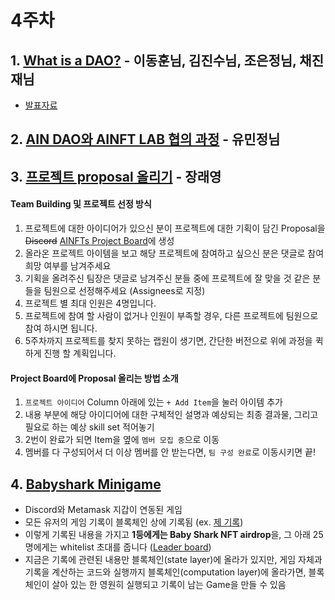 # 4주차

## 1. [What is a DAO?](https://blog.aragon.org/what-is-a-dao/) - 이동훈님, 김진수님, 조은정님, 채진재님
- [발표자료](https://docs.google.com/presentation/d/1ecZ4Lh_ODM1Nx3Ey20zX2O90kWnNXt_vn1nHnQACN18/)

## 2. [AIN DAO와 AINFT LAB 협의 과정](https://docs.google.com/presentation/d/1oUnqb8w9QRRAVGScLBce4B7oviRSqIf3hT5YZ7lClX4/edit) - 유민정님

## 3. [프로젝트 proposal 올리기](https://github.com/orgs/AINFTs/projects/1) - 장래영

#### Team Building 및 프로젝트 선정 방식
1. 프로젝트에 대한 아이디어가 있으신 분이 프로젝트에 대한 기획이 담긴 Proposal을 ~~Discord~~ [AINFTs Project Board](https://github.com/orgs/AINFTs/projects/1/views/1)에 생성
2. 올라온 프로젝트 아이템을 보고 해당 프로젝트에 참여하고 싶으신 분은 댓글로 참여 희망 여부를 남겨주세요
3. 기획을 올려주신 팀장은 댓글로 남겨주신 분들 중에 프로젝트에 잘 맞을 것 같은 분들을 팀원으로 선정해주세요 (Assignees로 지정)
4. 프로젝트 별 최대 인원은 4명입니다.
5. 프로젝트에 참여 할 사람이 없거나 인원이 부족할 경우, 다른 프로젝트에 팀원으로 참여 하시면 됩니다.
6. 5주차까지 프로젝트를 찾지 못하는 랩원이 생기면, 간단한 버전으로 위에 과정을 퀵하게 진행 할 계획입니다.

#### Project Board에 Proposal 올리는 방법 소개

1. `프로젝트 아이디어` Column 아래에 있는 `+ Add Item`을 눌러 아이템 추가
2. 내용 부분에 해당 아이디어에 대한 구체적인 설명과 예상되는 최종 결과물, 그리고 필요로 하는 예상 skill set 적어놓기
3. 2번이 완료가 되면 Item을 옆에 `멤버 모집 중`으로 이동
4. 멤버를 다 구성되어서 더 이상 멤버를 안 받는다면, `팀 구성 완료`로 이동시키면 끝!


## 4. [Babyshark Minigame](https://discord.gg/RuW6PqfNvH)

- Discord와 Metamask 지갑이 연동된 게임
- 모든 유저의 게임 기록이 블록체인 상에 기록됨 (ex. [제 기록](https://insight.ainetwork.ai/database/values/apps/baby_shark/0xCd011Df1708FE6EBf7A56Ba86519eeDfcADc80f5))
- 이렇게 기록된 내용을 가지고 **1등에게는 Baby Shark NFT airdrop**을, 그 아래 25명에게는 whitelist 초대를 줍니다 ([Leader board](https://nft.babyshark.com/game/leaderboard))
- 지금은 기록에 관련된 내용만 블록체인(state layer)에 올라가 있지만, 게임 자체과 기록을 계산하는 코드와 실행까지 블록체인(computation layer)에 올라가면, 블록체인이 살아 있는 한 영원히 실행되고 기록이 남는 Game을 만들 수 있음
